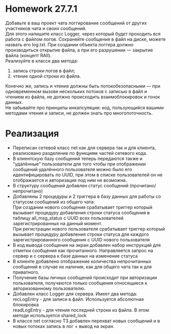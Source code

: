 # Homework 27.7.1
Добавьте в ваш проект чата логгирование сообщений от других участников чата и своих сообщений.\
Для этого напишите класс Logger, через который будет проходить вся работа с файлом логов. Сохраняйте сообщения в файл на диске, можете назвать его log.txt.
При создании объекта логгера должно производиться открытие файла, а при его разрушении — закрытие файла (концепт RAII).\
Реализуйте в классе два метода:
1) запись строки логов в файл;
2) чтение одной строки из файла.

Конечно же, запись и чтение должны быть потокобезопасными — при одновременном вызове нескольких потоков с записью в файл и чтением из файла, не должно происходить
взаимоблокировок и гонок данных.\
Не забывайте про принципы инкапсуляции: код, пользующийся вашими методами чтения и записи, не должен знать про многопоточность.
# Реализация
- Переписан сетевой класс net как для сервера так и для клиента, реализовано разделение по функциям частей сетевого кода.
- В клиентскую базу сообщений теперь передаются также и "удалённые" пользователи для того чтобы при отображении сообщений удалённого пользователя можно было его идентифицировать по UUID,
 при этом в списке пользователей он не отображается и авторизация под ним не возможна.
- В структуру сообщений добавлен статус сообщений (прочитано/непрочитано)
- Добавлены 2 процедуры и 2 триггера в базу данных для работы со статусом сообщений из общего чата:\
При создании нового сообщения срабатывает триггер который вызывает процедуру добавления строки статуса сообщения в таблицу all_msg_status с UUID всех пользователей
зарегистрированных на данный момент.\
При регистрации нового пользователя срабатывает триггер который вызывает процедуру добавления строки статуса для каждого зарегистрированного сообщения с UUID нового
 пользователя
- В код вывода сообщения на экран добавлен набор инструкций для отметки сообщения как прочитанного. Направляется запрос на сервер и с сервера к базе данных на изменение статуса
- В клиенте добавлено отображение количества непрочитанных сообщений в случае их наличия, как для общего чата так и для приватного.
- Получение базы личных сообщений происходит при авторизации пользователя, получаются только сообщения относящиеся к авторизованному пользователю.
- Добавлен класс Logger для сервера. Имеет два метода:\
recLogEntry - для записи в файл. Используется абсолютная блокировка\
readLogEntry - для чтения последней строки из файла. В этом методе используется shared_lock
- В классе net согласно ТЗ добавлен перехват новых сообщений и в новых потоках запись в лог + вывод на экран.
